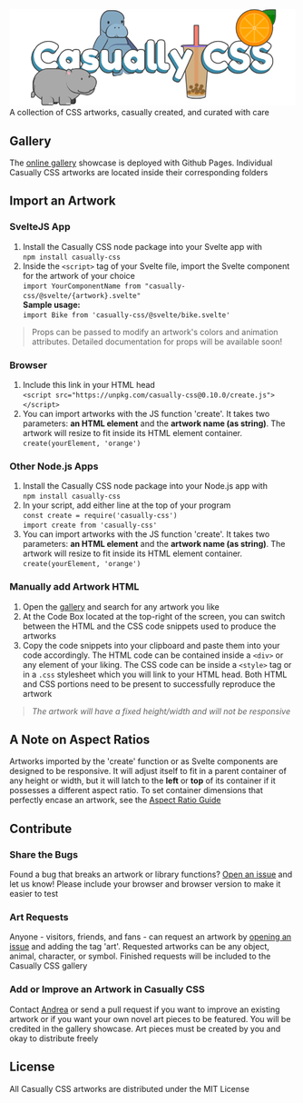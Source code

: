 ![Casually CSS Banner](/@siteres/casually-banner.png)
A collection of CSS artworks, casually created, and curated with care  

## Gallery
The [online gallery](https://andreaabellera.github.io/Casually-CSS/) showcase is deployed with Github Pages. Individual Casually CSS artworks are located inside their corresponding folders

## Import an Artwork
### SvelteJS App
1. Install the Casually CSS node package into your Svelte app with  
`npm install casually-css` 
2. Inside the `<script>` tag of your Svelte file, import the Svelte component for the artwork of your choice  
`import YourComponentName from "casually-css/@svelte/{artwork}.svelte"`  
**Sample usage:**  
`import Bike from 'casually-css/@svelte/bike.svelte'`

> Props can be passed to modify an artwork's colors and animation attributes. Detailed documentation for props will be available soon! 

### Browser
1. Include this link in your HTML head  
`<script src="https://unpkg.com/casually-css@0.10.0/create.js"></script>`  
2. You can import artworks with the JS function 'create'. It takes two parameters: **an HTML element** and the **artwork name (as string)**. The artwork will resize to fit inside its HTML element container.  
`create(yourElement, 'orange')`  

### Other Node.js Apps
1. Install the Casually CSS node package into your Node.js app with  
`npm install casually-css`  
2. In your script, add either line at the top of your program  
`const create = require('casually-css')`  
`import create from 'casually-css'`  
3. You can import artworks with the JS function 'create'. It takes two parameters: **an HTML element** and the **artwork name (as string)**. The artwork will resize to fit inside its HTML element container.  
`create(yourElement, 'orange')`  

### Manually add Artwork HTML 
1. Open the [gallery](https://andreaabellera.github.io/Casually-CSS/) and search for any artwork you like
2. At the Code Box located at the top-right of the screen, you can switch between the HTML and the CSS code snippets used to produce the artworks
3. Copy the code snippets into your clipboard and paste them into your code accordingly. The HTML code can be contained inside a `<div>` or any element of your liking. The CSS code can be inside a `<style>` tag or in a `.css` stylesheet which you will link to your HTML head. Both HTML and CSS portions need to be present to successfully reproduce the artwork

> *The artwork will have a fixed height/width and will not be responsive*

## A Note on Aspect Ratios
Artworks imported by the 'create' function or as Svelte components are designed to be responsive. It will adjust itself to fit in a parent container of any height or width, but it will latch to the **left** or **top** of its container if it possesses a different aspect ratio. To set container dimensions that perfectly encase an artwork, see the [Aspect Ratio Guide](https://github.com/andreaabellera/Casually-CSS/blob/main/%40siteres/aspect-ratio-guide.md)

## Contribute
### Share the Bugs
Found a bug that breaks an artwork or library functions? [Open an issue](https://github.com/andreaabellera/Casually-CSS/issues/) and let us know! Please include your browser and browser version to make it easier to test 

### Art Requests
Anyone - visitors, friends, and fans - can request an artwork by [opening an issue](https://github.com/andreaabellera/Casually-CSS/issues/) and adding the tag 'art'. Requested artworks can be any object, animal, character, or symbol. Finished requests will be included to the Casually CSS gallery

### Add or Improve an Artwork in Casually CSS
Contact [Andrea](https://github.com/andreaabellera) or send a pull request if you want to improve an existing artwork or if you want your own novel art pieces to be featured. You will be credited in the gallery showcase. Art pieces must be created by you and okay to distribute freely

## License
All Casually CSS artworks are distributed under the MIT License